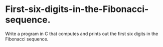 # First-six-digits-in-the-Fibonacci-sequence.
Write a program in C that computes and prints out the first six digits in the Fibonacci sequence.
